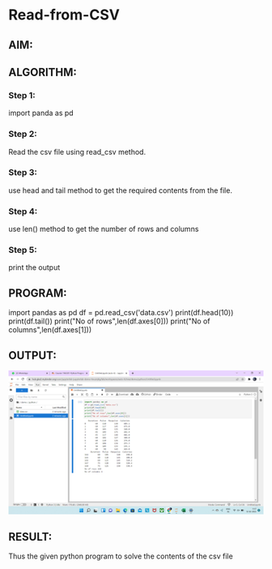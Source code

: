 # Read-from-CSV

## AIM:

## ALGORITHM:
### Step 1:
import panda as pd
### Step 2:
Read the csv file using read_csv method.
### Step 3:
use head and tail method to get the required contents from the file.
### Step 4:
use len() method to get the number of rows and columns 
### Step 5:

print the output

## PROGRAM:

import pandas as pd
df = pd.read_csv('data.csv')
print(df.head(10))
print(df.tail())
print("No of rows",len(df.axes[0]))
print("No of columns",len(df.axes[1]))

## OUTPUT:

![GitHub Logo](/image.png)

## RESULT:
Thus the given python program to solve the contents of the csv file